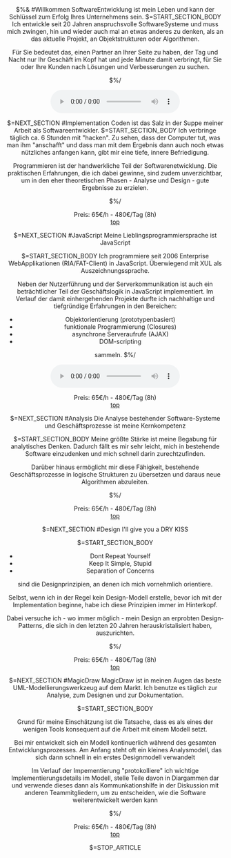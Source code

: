 <div  class="overlay" >
<div id="statement">
<article><section><header>
$%&
#Willkommen
SoftwareEntwicklung ist mein Leben und kann der Schlüssel zum Erfolg Ihres Unternehmens sein.
$=START_SECTION_BODY
Ich entwickle seit 20 Jahren anspruchsvolle
SoftwareSysteme und muss mich zwingen, hin und wieder auch mal an
etwas anderes zu denken, als an das aktuelle Projekt, an
Objektstrukturen oder Algorithmen.

Für Sie bedeutet das, einen Partner an Ihrer Seite zu haben, der Tag
und Nacht nur Ihr Geschäft im Kopf hat und jede Minute damit
verbringt, für Sie oder Ihre Kunden nach Lösungen und Verbesserungen zu suchen.

$%/
<p>
    <audio controls>
        <source src="/co/framlin/audio/frm-warum-swe" type="audio/ogg">
        Your browser does not support the audio element.
    </audio>
</p>


<!--
<audio id="loop">
   <source src="/co/framlin/audio/frm-warum-swe" type="audio/ogg" />
<p>Dieser Browser unterstützt HTML5 audio nicht</p>
</audio>

<form>
   <input type="button" value="Play" onclick="play()" />
   <input type="button" value="Pause" onclick="pause()" />
   <input type="button" value="Rewind" onclick="rewind()" />
</form>

<script type="text/javascript">
   var audio = document.getElementById('loop');
   function play() { audio.play(); }
   function pause() { audio.pause(); }
   function rewind() { audio.currentTime = 0; }
</script>
-->

$=NEXT_SECTION
#Implementation
Coden ist das Salz in der Suppe meiner Arbeit als
Softwareentwickler.
$=START_SECTION_BODY
Ich verbringe täglich ca. 6 Stunden mit "hacken". Zu sehen,
dass der Computer tut, was man ihm "anschafft" und dass man mit
dem Ergebnis dann auch noch etwas nützliches anfangen kann,
gibt mir eine tiefe, innere Befriedigung.

Programmieren ist der handwerkliche Teil der
Softwarenetwicklung. Die praktischen Erfahrungen, die ich dabei
gewinne, sind zudem unverzichtbar, um in den eher theoretischen
Phasen - Analyse und Design - gute Ergebnisse zu erzielen.
    
$%/    
<footer><div class="msg"> Preis: 65€/h - 480€/Tag (8h)</div><nav><a href="#home">top</a></nav></footer>

$=NEXT_SECTION
#JavaScript
Meine Lieblingsprogrammiersprache ist JavaScript

$=START_SECTION_BODY
Ich programmiere seit 2006 Enterprise WebApplikationen
(RIA/FAT-Client) in JavaScript. Überwiegend mit XUL als
Auszeichnungssprache.

Neben der Nutzerführung und der Serverkommunikation ist auch
ein beträchtlicher Teil der Geschäftslogik in JavaScript
implementiert. Im Verlauf der damit einhergehenden Projekte durfte ich nachhaltige
und tiefgründige Erfahrungen in den Bereichen:

- Objektorientierung (prototypenbasiert)
- funktionale Programmierung (Closures)
- asynchrone Serveraufrufe (AJAX)
- DOM-scripting

sammeln.
$%/

<p>
    <audio controls>
        <source src="/co/framlin/audio/frm-js" type="audio/ogg">
        Your browser does not support the audio element.
    </audio>
</p>

<footer><div class="msg"> Preis: 65€/h - 480€/Tag (8h)</div><nav><a href="#home">top</a></nav></footer>

$=NEXT_SECTION
#Analysis
Die Analyse bestehender Software-Systeme und Geschäftsprozesse ist
meine Kernkompetenz

$=START_SECTION_BODY
Meine größte Stärke ist meine Begabung für analytisches
Denken. Dadurch fällt es mir sehr leicht, mich in bestehende
Software einzudenken und mich schnell darin zurechtzufinden.

Darüber hinaus ermöglicht mir diese Fähigkeit, bestehende
Geschäftsprozesse in logische Strukturen zu übersetzen und
daraus neue Algorithmen abzuleiten.
    
$%/
<footer><div class="msg"> Preis: 65€/h - 480€/Tag (8h)</div><nav><a href="#home">top</a></nav></footer>

$=NEXT_SECTION
#Design
I'll give you a DRY KISS

$=START_SECTION_BODY

- Dont Repeat Yourself
- Keep It Simple, Stupid
- Separation of Concerns

sind die Designprinzipien, an denen ich mich vornehmlich orientiere.

Selbst, wenn ich in der Regel kein Design-Modell erstelle, bevor ich mit der Implementation beginne, 
habe ich diese Prinzipien immer im Hinterkopf.

Dabei versuche ich - wo immer möglich - mein Design an erprobten Design-Patterns, 
die sich in den letzten 20 Jahren herauskristalisiert haben, auszurichten.


$%/
<footer><div class="msg"> Preis: 65€/h - 480€/Tag (8h)</div><nav><a href="#home">top</a></nav></footer>

$=NEXT_SECTION
#MagicDraw
MagicDraw ist in meinen Augen das beste UML-Modellierungswerkzeug
auf dem Markt. Ich benutze es täglich zur Analyse, zum Designen
und zur Dokumentation.

$=START_SECTION_BODY

Grund für meine Einschätzung ist die Tatsache, dass es als
eines der wenigen Tools konsequent auf die Arbeit mit einem Modell
setzt.

Bei mir entwickelt sich ein Modell kontinuerlich während des
gesamten Entwicklungsprozesses. Am Anfang steht oft ein kleines
Analysmodell, das sich dann schnell in ein erstes Designmodell
verwandelt

Im Verlauf der Impementierung "protokolliere" ich wichtige
Implementierungsdetails im Modell, stelle Teile davon in
Diargammen dar und verwende dieses dann als Kommunkationshilfe in
der Diskussion mit anderen Teammitgliedern, um zu entscheiden, wie
die Software weiterentwickelt werden kann

$%/
<footer><div class="msg"> Preis: 65€/h - 480€/Tag (8h)</div><nav><a href="#home">top</a></nav></footer>

$=STOP_ARTICLE

</div> <!-- /statement -->
</div> <!-- /overlay -->